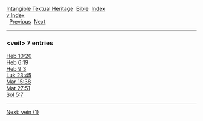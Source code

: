 [Intangible Textual Heritage](../../index)  [Bible](../index) 
[Index](index)   
[v Index](_v_)  
  [Previous](c12088)  [Next](c12090) 

------------------------------------------------------------------------

### &lt;veil&gt; 7 entries

[Heb 10:20](../kjv/heb010.htm#020)  
[Heb 6:19](../kjv/heb006.htm#019)  
[Heb 9:3](../kjv/heb009.htm#003)  
[Luk 23:45](../kjv/luk023.htm#045)  
[Mar 15:38](../kjv/mar015.htm#038)  
[Mat 27:51](../kjv/mat027.htm#051)  
[Sol 5:7](../kjv/sol005.htm#007)  

------------------------------------------------------------------------

[Next: vein (1)](c12090)
